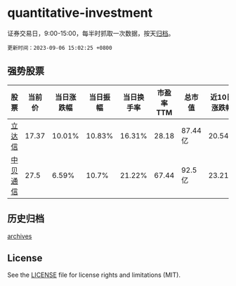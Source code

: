 # quantitative-investment

证券交易日，9:00-15:00，每半时抓取一次数据，按天[归档](archives)。

`更新时间：2023-09-06 15:02:25 +0800`

## 强势股票

|股票|当前价|当日涨跌幅|当日振幅|当日换手率|市盈率TTM|总市值|近10日涨跌幅|
|----|----|----|----|----|----|----|----|
|[立达信](https://xueqiu.com/S/SH605365)|17.37|10.01%|10.83%|16.31%|28.18|87.44亿|20.54%|
|[中贝通信](https://xueqiu.com/S/SH603220)|27.5|6.59%|10.7%|21.22%|67.44|92.5亿|23.21%|

## 历史归档

[archives](archives)

## License

See the [LICENSE](LICENSE) file for license rights and limitations (MIT).
